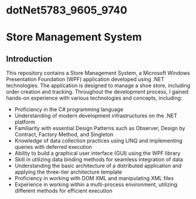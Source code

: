 # dotNet5783_9605_9740
# Store Management System

## Introduction
This repository contains a Store Management System, a Microsoft Windows Presentation Foundation (WPF) application developed using .NET technologies. The application is designed to manage a shoe store, including order creation and tracking. Throughout the development process, I gained hands-on experience with various technologies and concepts, including:

- Proficiency in the C# programming language
- Understanding of modern development infrastructures on the .NET platform
- Familiarity with essential Design Patterns such as Observer, Design by Contract, Factory Method, and Singleton
- Knowledge of data collection practices using LINQ and implementing queries with deferred execution
- Ability to build a graphical user interface (GUI) using the WPF library
- Skill in utilizing data binding methods for seamless integration of data
- Understanding the basic architecture of a distributed application and applying the three-tier architecture template
- Proficiency in working with DOM XML and manipulating XML files
- Experience in working within a multi-process environment, utilizing different methods for efficient execution
